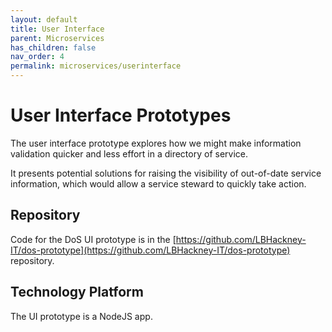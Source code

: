 ```yaml
---
layout: default
title: User Interface
parent: Microservices
has_children: false
nav_order: 4
permalink: microservices/userinterface
---
```


# User Interface Prototypes

The user interface prototype explores how we might make information validation quicker and less effort in a directory of service.

It presents potential solutions for raising the visibility of out-of-date service information, which would allow a service steward to quickly take action.

## Repository

Code for the DoS UI prototype is in the [https://github.com/LBHackney-IT/dos-prototype](https://github.com/LBHackney-IT/dos-prototype) repository.

## Technology Platform

The UI prototype is a NodeJS app.